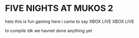# FIVE NIGHTS AT MUKOS 2
helo this is fun gaming here i came to say XBOX LIVE
XBOX LIVE

to compile idk we havnet done anything yet
